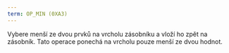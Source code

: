 ```yaml
---
term: OP_MIN (0XA3)
---
```


Vybere menší ze dvou prvků na vrcholu zásobníku a vloží ho zpět na zásobník. Tato operace ponechá na vrcholu pouze menší ze dvou hodnot.